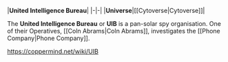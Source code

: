 |**United Intelligence Bureau**|
|-|-|
|**Universe**|[[Cytoverse\|Cytoverse]]|

The **United Intelligence Bureau** or **UIB** is a pan-solar spy organisation.
One of their Operatives, [[Coln Abrams\|Coln Abrams]], investigates the [[Phone Company\|Phone Company]].



https://coppermind.net/wiki/UIB
